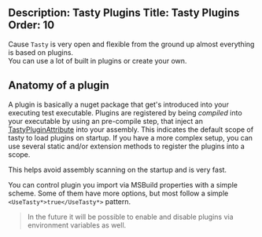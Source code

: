 Description: Tasty Plugins
Title: Tasty Plugins
Order: 10
---

Cause `Tasty` is very open and flexible from the ground up almost everything is based on plugins.  
You can use a lot of built in plugins or create your own.

## Anatomy of a plugin

A plugin is basically a nuget package that get's introduced into your executing test executable. Plugins are registered by being *compiled* into your executable by using an pre-compile step, that inject an [TastyPluginAttribute](./api/Xenial.Delicious.Plugins/TastyPluginAttribute/) into your assembly. This indicates the default scope of tasty to load plugins on startup. If you have a more complex setup, you can use several static and/or extension methods to register the plugins into a scope.

This helps avoid assembly scanning on the startup and is very fast.

You can control plugin you import via MSBuild properties with a simple scheme. Some of them have more options, but most follow a simple `<UseTasty*>true</UseTasty*>` pattern.

>In the future it will be possible to enable and disable plugins via environment variables as well.

 